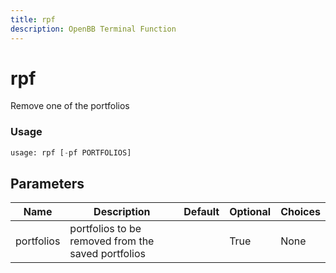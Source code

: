 ```yaml
---
title: rpf
description: OpenBB Terminal Function
---
```


# rpf

Remove one of the portfolios

### Usage 
```python
usage: rpf [-pf PORTFOLIOS]
```

## Parameters

| Name | Description | Default | Optional | Choices |
| ---- | ----------- | ------- | -------- | ------- |
| portfolios | portfolios to be removed from the saved portfolios |  | True | None |


